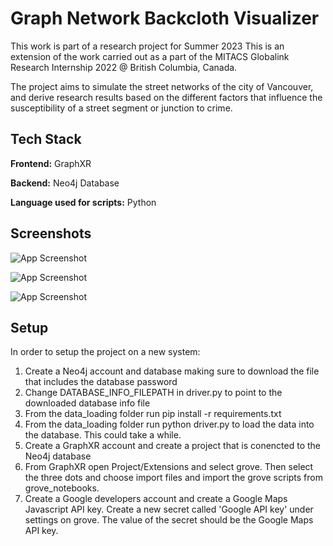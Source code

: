 
# Graph Network Backcloth Visualizer

This work is part of a research project for Summer 2023
This is an extension of the work carried out as a part of the MITACS Globalink Research Internship 2022 @ 
British Columbia, Canada.

The project aims to simulate the street networks of the city of Vancouver, and 
derive research results based on the different factors that influence the 
susceptibility of a street segment or junction to crime.

## Tech Stack

**Frontend:** GraphXR

**Backend:** Neo4j Database

**Language used for scripts:** Python
## Screenshots

![App Screenshot](https://i.imgur.com/WMHF2JN.png)

![App Screenshot](https://i.imgur.com/ISKksp2.png)

![App Screenshot](https://i.imgur.com/X6tyhVn.png)

## Setup

In order to setup the project on a new system:
1. Create a Neo4j account and database making sure to download the file that includes the database password
2. Change DATABASE_INFO_FILEPATH in driver.py to point to the downloaded database info file
3. From the data_loading folder run pip install -r requirements.txt
4. From the data_loading folder run python driver.py to load the data into the database. This could take a while.
5. Create a GraphXR account and create a project that is conencted to the Neo4j database
6. From GraphXR open Project/Extensions and select grove. Then select the three dots and choose import files and import the grove scripts from grove_notebooks.
7. Create a Google developers account and create a Google Maps Javascript API key. Create a new secret called 'Google API key' under settings on grove. The value of the secret should be the Google Maps API key.